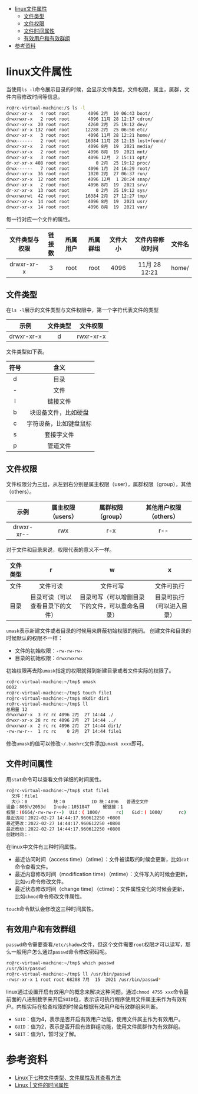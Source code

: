 - [linux文件属性](#linux文件属性)
  - [文件类型](#文件类型)
  - [文件权限](#文件权限)
  - [文件时间属性](#文件时间属性)
  - [有效用户和有效群组](#有效用户和有效群组)
- [参考资料](#参考资料)

# linux文件属性

当使用`ls -l`命令展示目录的时候，会显示文件类型，文件权限，属主，属群，文件内容修改时间等信息。

```bash
rc@rc-virtual-machine:/$ ls -l
drwxr-xr-x   4 root root       4096 2月  19 06:43 boot/
drwxrwxr-x   2 root root       4096 11月 28 12:17 cdrom/
drwxr-xr-x  20 root root       4260 2月  25 19:12 dev/
drwxr-xr-x 132 root root      12288 2月  25 06:50 etc/
drwxr-xr-x   3 root root       4096 11月 28 12:21 home/
drwx------   2 root root      16384 11月 28 12:15 lost+found/
drwxr-xr-x   2 root root       4096 8月  19  2021 media/
drwxr-xr-x   2 root root       4096 8月  19  2021 mnt/
drwxr-xr-x   3 root root       4096 12月  2 15:11 opt/
dr-xr-xr-x 408 root root          0 2月  25 19:12 proc/
drwx------   7 root root       4096 1月  24 16:29 root/
drwxr-xr-x  36 root root       1020 2月  27 06:37 run/
drwxr-xr-x  12 root root       4096 12月  1 20:24 snap/
drwxr-xr-x   2 root root       4096 8月  19  2021 srv/
dr-xr-xr-x  13 root root          0 2月  25 19:12 sys/
drwxrwxrwt  42 root root      16384 2月  27 12:27 tmp/
drwxr-xr-x  14 root root       4096 8月  19  2021 usr/
drwxr-xr-x  14 root root       4096 8月  19  2021 var/
```

每一行对应一个文件的属性。

| 文件类型与权限 | 链接数 | 所属用户 | 所属群组 | 文件大小 | 文件内容修改时间 | 文件名 |
| :------------: | :----: | :------: | :------: | :------: | :--------------: | :----: |
|   drwxr-xr-x   |   3    |   root   |   root   |   4096   |  11月 28 12:21   | home/  |

## 文件类型

在`ls -l`展示的文件类型与文件权限中，第一个字符代表文件的类型

|    示例    | 文件类型 | 文件权限  |
| :--------: | :------: | :-------: |
| drwxr-xr-x |    d     | rwxr-xr-x |

文件类型如下表。

| 符号  |          含义          |
| :---: | :--------------------: |
|   d   |          目录          |
|   -   |          文件          |
|   l   |        链接文件        |
|   b   |  块设备文件，比如硬盘  |
|   c   | 字符设备，比如键盘鼠标 |
|   s   |       套接字文件       |
|   p   |        管道文件        |

## 文件权限

文件权限分为三组，从左到右分别是属主权限（user），属群权限（group），其他（others）。

|    示例    | 属主权限（users） | 属群权限（group） | 其他用户权限（others） |
| :--------: | :---------------: | :---------------: | :--------------------: |
| drwxr-xr-- |        rwx        |        r-x        |          r--           |

对于文件和目录来说，权限代表的意义不一样。

| 文件类型 |                r                 |                        w                         |             x              |
| :------: | :------------------------------: | :----------------------------------------------: | :------------------------: |
|   文件   |             文件可读             |                     文件可写                     |         文件可执行         |
|   目录   | 目录可读（可以查看目录下的文件） | 目录可写（可以增删目录下的文件，可以重命名目录） | 目录可执行（可以进入目录） |

`umask`表示新建文件或者目录的时候用来屏蔽初始权限的掩码。
创建文件和目录的时候默认的权限不一样：

- 文件的初始权限：`-rw-rw-rw-`
- 目录的初始权限：`drwxrwxrwx`

初始权限再去除`umask`指定的权限就得到新建目录或者文件实际的权限了。

```bash
rc@rc-virtual-machine:~/tmp$ umask
0002
rc@rc-virtual-machine:~/tmp$ touch file1
rc@rc-virtual-machine:~/tmp$ mkdir dir1
rc@rc-virtual-machine:~/tmp$ ll
总用量 12
drwxrwxr-x  3 rc rc 4096 2月  27 14:44 ./
drwxr-xr-x 28 rc rc 4096 2月  27 14:44 ../
drwxrwxr-x  2 rc rc 4096 2月  27 14:44 dir1/
-rw-rw-r--  1 rc rc    0 2月  27 14:44 file1
```

修改`umask`的值可以修改`~/.bashrc`文件添加`umask xxxx`即可。

## 文件时间属性

用`stat`命令可以查看文件详细的时间属性。

```bash
rc@rc-virtual-machine:~/tmp$ stat file1 
  文件：file1
  大小：0         	块：0          IO 块：4096   普通空文件
设备：805h/2053d	Inode：1051847     硬链接：1
权限：(0664/-rw-rw-r--)  Uid：( 1000/      rc)   Gid：( 1000/      rc)
最近访问：2022-02-27 14:44:17.960612250 +0800
最近更改：2022-02-27 14:44:17.960612250 +0800
最近改动：2022-02-27 14:44:17.960612250 +0800
创建时间：-
```

在linux中文件有三种时间属性。

- 最近访问时间（access time）（atime）：文件被读取的时候会更新，比如`cat`命令查看文件。
- 最近内容修改时间（modification time）（mtime）：文件写入的时候会更新，比如`vi`命令修改文件。
- 最近状态修改时间（change time）（ctime）：文件属性变化的时候会更新，比如`chmod`命令修改文件属性。

`touch`命令默认会修改这三种时间属性。

## 有效用户和有效群组

`passwd`命令需要查看`/etc/shadow`文件，但这个文件需要`root`权限才可以读写，那么一般用户怎么通过`passwd`命令修改密码呢。

```bash
rc@rc-virtual-machine:~/tmp$ which passwd
/usr/bin/passwd
rc@rc-virtual-machine:~/tmp$ ll /usr/bin/passwd 
-rwsr-xr-x 1 root root 68208 7月  15  2021 /usr/bin/passwd*
```

linux通过设置开启有效用户的概念来解决这种问题。通过`chmod 4755 xxx`命令最前面的八进制数字来开启`SUID`位，表示该可执行程序使用文件属主来作为有效有户。内核实际在检查权限的时候会根据有效用户和有效群组来判断。

- `SUID`：值为4，表示是否开启有效用户功能，使用文件属主作为有效用户。
- `GUID`：值为2，表示是否开启有效群组功能，使用文件属群作为有效群组。
- `SBIT`：值为1，暂时没了解。

# 参考资料

- [Linux下七种文件类型、文件属性及其查看方法](https://blog.csdn.net/rong09_13/article/details/79233956)
- [Linux | 文件的时间属性](https://zhuanlan.zhihu.com/p/108055568)

